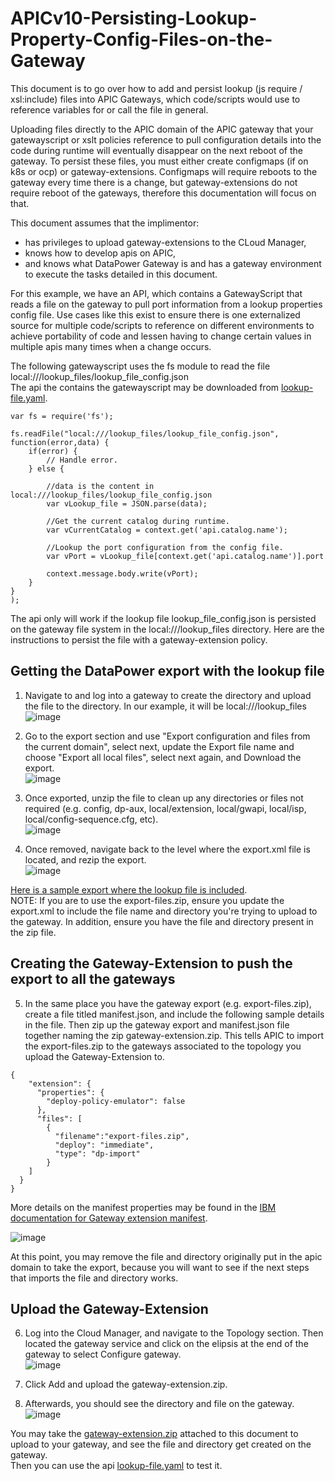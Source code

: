# APICv10-Persisting-Lookup-Property-Config-Files-on-the-Gateway
This document is to go over how to add and persist lookup (js require / xsl:include) files into APIC Gateways, which code/scripts would use to reference variables for or call the file in general.

Uploading files directly to the APIC domain of the APIC gateway that your gatewayscript or xslt policies reference to pull configuration details into the code during runtime will eventually disappear on the next reboot of the gateway. To persist these files, you must either create configmaps (if on k8s or ocp) or gateway-extensions.
Configmaps will require reboots to the gateway every time there is a change, but gateway-extensions do not require reboot of the gateways, therefore this documentation will focus on that.

This document assumes that the implimentor:
- has privileges to upload gateway-extensions to the CLoud Manager,
- knows how to develop apis on APIC,
- and knows what DataPower Gateway is and has a gateway environment to execute the tasks detailed in this document.

For this example, we have an API, which contains a GatewayScript that reads a file on the gateway to pull port information from a lookup properties config file.
Use cases like this exist to ensure there is one externalized source for multiple code/scripts to reference on different environments to achieve portability of code and lessen having to change certain values in multiple apis many times when a change occurs.

The following gatewayscript uses the fs module to read the file local:///lookup_files/lookup_file_config.json  
The api the contains the gatewayscript may be downloaded from [lookup-file.yaml](https://github.com/ibmArtifacts/APICv10-Persisting-Lookup-Property-Config-Files-on-the-Gateway/blob/main/lookup-file.yaml).
```  
var fs = require('fs');

fs.readFile("local:///lookup_files/lookup_file_config.json", function(error,data) {
    if(error) {
        // Handle error.
    } else {
        
        //data is the content in local:///lookup_files/lookup_file_config.json
        var vLookup_file = JSON.parse(data);
        
        //Get the current catalog during runtime.
        var vCurrentCatalog = context.get('api.catalog.name');
        
        //Lookup the port configuration from the config file.
        var vPort = vLookup_file[context.get('api.catalog.name')].port
        
        context.message.body.write(vPort);
    }
}
);
```
The api only will work if the lookup file lookup_file_config.json is persisted on the gateway file system in the local:///lookup_files directory.
Here are the instructions to persist the file with a gateway-extension policy.
## Getting the DataPower export with the lookup file  

1. Navigate to and log into a gateway to create the directory and upload the file to the directory. In our example, it will be local:///lookup_files  
![image](https://github.com/ibmArtifacts/APICv10-Persisting-Lookup-Property-Config-Files-on-the-Gateway/assets/66093865/6ab5ea21-5d1e-41e3-8fb3-c14f528ccd72)  


2. Go to the export section and use "Export configuration and files from the current domain", select next, update the Export file name and choose "Export all local files", select next again, and Download the export.  
![image](https://github.com/ibmArtifacts/APICv10-Persisting-Lookup-Property-Config-Files-on-the-Gateway/assets/66093865/c99e447c-92ed-4b99-b89b-3bee774275f8)  


3. Once exported, unzip the file to clean up any directories or files not required (e.g. config, dp-aux, local/extension, local/gwapi, local/isp, local/config-sequence.cfg, etc).  
![image](https://github.com/ibmArtifacts/APICv10-Persisting-Lookup-Property-Config-Files-on-the-Gateway/assets/66093865/a9ffa452-68d8-4fa4-8cb8-a5aa3f469c42)  


4. Once removed, navigate back to the level where the export.xml file is located, and rezip the export.  
![image](https://github.com/ibmArtifacts/APICv10-Persisting-Lookup-Property-Config-Files-on-the-Gateway/assets/66093865/b01fdace-7696-4b74-80e9-650aa94af782)   


[Here is a sample export where the lookup file is included](https://github.com/ibmArtifacts/APICv10-Persisting-Lookup-Property-Config-Files-on-the-Gateway/blob/main/export-files.zip).  
NOTE: If you are to use the export-files.zip, ensure you update the export.xml to include the file name and directory you're trying to upload to the gateway. In addition, ensure you have the file and directory present in the zip file.  

## Creating the Gateway-Extension to push the export to all the gateways  

5. In the same place you have the gateway export (e.g. export-files.zip), create a file titled manifest.json, and include the following sample details in the file. Then zip up the gateway export and manifest.json file together naming the zip gateway-extension.zip.
This tells APIC to import the export-files.zip to the gateways associated to the topology you upload the Gateway-Extension to.  
```
{
    "extension": {
      "properties": {
        "deploy-policy-emulator": false
      },
      "files": [
        {
          "filename":"export-files.zip",
          "deploy": "immediate",
          "type": "dp-import"
        }
    ]
  }   
}
```  
More details on the manifest properties may be found in the [IBM documentation for Gateway extension manifest](https://www.ibm.com/docs/en/api-connect/10.0.5.x_lts?topic=gateway-extensions-manifest).  

![image](https://github.com/ibmArtifacts/APICv10-Persisting-Lookup-Property-Config-Files-on-the-Gateway/assets/66093865/fa84f0dd-04db-4e95-a77f-454692fadd21)  


At this point, you may remove the file and directory originally put in the apic domain to take the export, because you will want to see if the next steps that imports the file and directory works.

## Upload the Gateway-Extension
6. Log into the Cloud Manager, and navigate to the Topology section. Then located the gateway service and click on the elipsis at the end of the gateway to select Configure gateway.  
![image](https://github.com/ibmArtifacts/APICv10-Persisting-Lookup-Property-Config-Files-on-the-Gateway/assets/66093865/8cceaaf1-f216-4a99-91e4-de6b35de321f)  


7. Click Add and upload the gateway-extension.zip.  
8. Afterwards, you should see the directory and file on the gateway.  
![image](https://github.com/ibmArtifacts/APICv10-Persisting-Lookup-Property-Config-Files-on-the-Gateway/assets/66093865/20c68dfb-49d6-45d7-91e9-d96156fcb0f1)  


You may take the [gateway-extension.zip](https://github.com/ibmArtifacts/APICv10-Persisting-Lookup-Property-Config-Files-on-the-Gateway/blob/main/gateway-extension.zip) attached to this document to upload to your gateway, and see the file and directory get created on the gateway.  
Then you can use the api [lookup-file.yaml](https://github.com/ibmArtifacts/APICv10-Persisting-Lookup-Property-Config-Files-on-the-Gateway/blob/main/lookup-file.yaml) to test it.  







